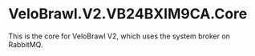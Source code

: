 # VeloBrawl.V2.VB24BXIM9CA.Core
 This is the core for VeloBrawl V2, which uses the system broker on RabbitMQ.
